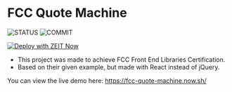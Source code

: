 # FCC Quote Machine

![STATUS](https://badgen.net/github/status/nicolasmgaray/fcc-quote-machine/master/?icon=github)
![COMMIT](https://badgen.net/github/last-commit/nicolasmgaray/fcc-quote-machine/master/?icon=github)

[![Deploy with ZEIT Now](https://zeit.co/button)](https://zeit.co/new/project?template=https://github.com/nicolasmgaray/fcc-quote-machine)

- This project was made to achieve FCC Front End Libraries Certification. 
- Based on their given example, but made with React instead of jQuery.

You can view the live demo here: https://fcc-quote-machine.now.sh/

